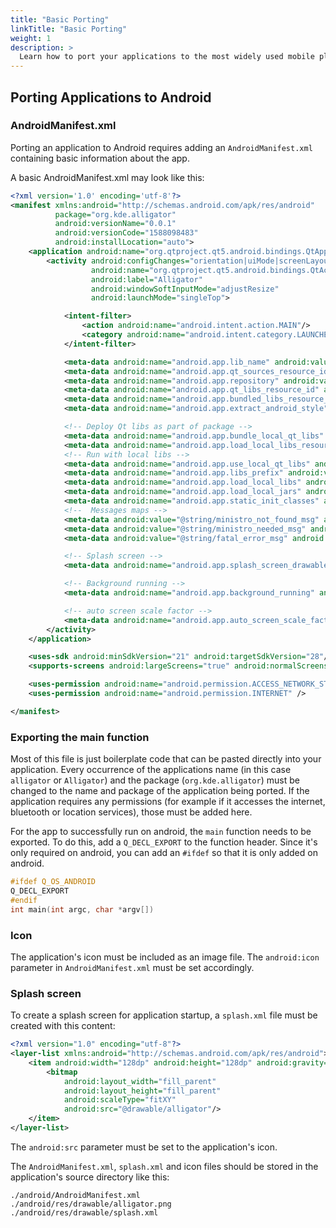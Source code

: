 ```yaml
---
title: "Basic Porting"
linkTitle: "Basic Porting"
weight: 1
description: >
  Learn how to port your applications to the most widely used mobile platform
---
```


## Porting Applications to Android

### AndroidManifest.xml

Porting an application to Android requires adding an ```AndroidManifest.xml``` containing basic information about the app.

A basic AndroidManifest.xml may look like this:

```xml
<?xml version='1.0' encoding='utf-8'?>
<manifest xmlns:android="http://schemas.android.com/apk/res/android"
          package="org.kde.alligator"
          android:versionName="0.0.1"
          android:versionCode="1588098483"
          android:installLocation="auto">
    <application android:name="org.qtproject.qt5.android.bindings.QtApplication" android:label="Alligator" android:icon="@drawable/alligator">
        <activity android:configChanges="orientation|uiMode|screenLayout|screenSize|smallestScreenSize|layoutDirection|locale|fontScale|keyboard|keyboardHidden|navigation"
                  android:name="org.qtproject.qt5.android.bindings.QtActivity"
                  android:label="Alligator"
                  android:windowSoftInputMode="adjustResize"
                  android:launchMode="singleTop">

            <intent-filter>
                <action android:name="android.intent.action.MAIN"/>
                <category android:name="android.intent.category.LAUNCHER"/>
            </intent-filter>

            <meta-data android:name="android.app.lib_name" android:value="alligator"/>
            <meta-data android:name="android.app.qt_sources_resource_id" android:resource="@array/qt_sources"/>
            <meta-data android:name="android.app.repository" android:value="default"/>
            <meta-data android:name="android.app.qt_libs_resource_id" android:resource="@array/qt_libs"/>
            <meta-data android:name="android.app.bundled_libs_resource_id" android:resource="@array/bundled_libs"/>
            <meta-data android:name="android.app.extract_android_style" android:value="minimal"/>

            <!-- Deploy Qt libs as part of package -->
            <meta-data android:name="android.app.bundle_local_qt_libs" android:value="-- %%BUNDLE_LOCAL_QT_LIBS%% --"/>
            <meta-data android:name="android.app.load_local_libs_resource_id" android:resource="@array/load_local_libs"/>
            <!-- Run with local libs -->
            <meta-data android:name="android.app.use_local_qt_libs" android:value="-- %%USE_LOCAL_QT_LIBS%% --"/>
            <meta-data android:name="android.app.libs_prefix" android:value="/data/local/tmp/qt/"/>
            <meta-data android:name="android.app.load_local_libs" android:value="-- %%INSERT_LOCAL_LIBS%% --"/>
            <meta-data android:name="android.app.load_local_jars" android:value="-- %%INSERT_LOCAL_JARS%% --"/>
            <meta-data android:name="android.app.static_init_classes" android:value="-- %%INSERT_INIT_CLASSES%% --"/>
            <!--  Messages maps -->
            <meta-data android:value="@string/ministro_not_found_msg" android:name="android.app.ministro_not_found_msg"/>
            <meta-data android:value="@string/ministro_needed_msg" android:name="android.app.ministro_needed_msg"/>
            <meta-data android:value="@string/fatal_error_msg" android:name="android.app.fatal_error_msg"/>

            <!-- Splash screen -->
            <meta-data android:name="android.app.splash_screen_drawable" android:resource="@drawable/splash"/>

            <!-- Background running -->
            <meta-data android:name="android.app.background_running" android:value="false"/>

            <!-- auto screen scale factor -->
            <meta-data android:name="android.app.auto_screen_scale_factor" android:value="true"/>
        </activity>
    </application>

    <uses-sdk android:minSdkVersion="21" android:targetSdkVersion="28"/>
    <supports-screens android:largeScreens="true" android:normalScreens="true" android:anyDensity="true" android:smallScreens="true"/>

    <uses-permission android:name="android.permission.ACCESS_NETWORK_STATE" />
    <uses-permission android:name="android.permission.INTERNET" />

</manifest>
```

### Exporting the main function

Most of this file is just boilerplate code that can be pasted directly into your application. Every occurrence of the applications name (in this case `alligator` or `Alligator`) and the package (`org.kde.alligator`) must be changed to the name and package of the application being ported. If the application requires any permissions (for example if it accesses the internet, bluetooth or location services), those must be added here.

For the app to successfully run on android, the `main` function needs to be exported. To do this, add a `Q_DECL_EXPORT` to the function header. Since it's only required on android, you can add an `#ifdef` so that it is only added on android.

```cpp
#ifdef Q_OS_ANDROID
Q_DECL_EXPORT
#endif
int main(int argc, char *argv[])
```

### Icon

The application's icon must be included as an image file. The ```android:icon``` parameter in ```AndroidManifest.xml``` must be set accordingly.

### Splash screen

To create a splash screen for application startup, a ```splash.xml``` file must be created with this content:

```xml
<?xml version="1.0" encoding="utf-8"?>
<layer-list xmlns:android="http://schemas.android.com/apk/res/android">
    <item android:width="128dp" android:height="128dp" android:gravity="center">
        <bitmap
            android:layout_width="fill_parent"
            android:layout_height="fill_parent"
            android:scaleType="fitXY"
            android:src="@drawable/alligator"/>
    </item>
</layer-list>
```

The ```android:src``` parameter must be set to the application's icon.


The `AndroidManifest.xml`, `splash.xml` and icon files should be stored in the application's source directory like this:

```
./android/AndroidManifest.xml
./android/res/drawable/alligator.png
./android/res/drawable/splash.xml
```
